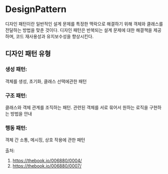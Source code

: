 # DesignPattern
디자인 패턴이란 일반적인 설계 문제를 특정한 맥락으로 해결하기 위해 객체와 클래스를 전달하는 방법을 맞춘 것이다.
디자인 패턴은 반복되는 설계 문제에 대한 해결책을 제공하며, 코드 재사용성과 유지보수성을 향상시킨다.

## 디자인 패턴 유형
### 생성 패턴:
객체를 생성, 초기화, 클래스 선택에관한 패턴

### 구조 패턴:
클래스와 객체 관계를 조직하는 패턴. 관련된 객체를 서로 묶어서 원하는 로직을 구현하는 방법을 안내

### 행동 패턴: 
객체 간 소통, 메시징, 상호 작용에 관한 패턴




출처:
1. https://thebook.io/006880/0004/
2. https://thebook.io/006880/0007/
